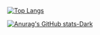  [![Top Langs](https://github-readme-stats.vercel.app/api/top-langs/?username=Fakoooo&layout=compact&bg_color=00000000)](https://github.com/anuraghazra/github-readme-stats)
 
[![Anurag's GitHub stats-Dark](https://github-readme-stats.vercel.app/api?username=Fakoooo&show_icons=true&theme=dark#gh-dark-mode-only)](https://github.com/anuraghazra/github-readme-stats#gh-dark-mode-only)

